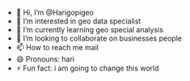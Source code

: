 - 👋 Hi, I’m @Harigopigeo
- 👀 I’m interested in geo data specialist 
- 🌱 I’m currently learning geo special analysis 
- 💞️ I’m looking to collaborate on businesses people 
- 📫 How to reach me mail
- 😄 Pronouns: hari
- ⚡ Fun fact: i am going to change this world 

<!---
Harigopigeo/Harigopigeo is a ✨ special ✨ repository because its `README.md` (this file) appears on your GitHub profile.
You can click the Preview link to take a look at your changes.
--->
